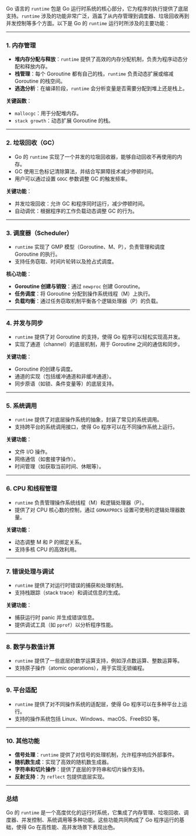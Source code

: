 Go 语言的 `runtime` 包是 Go 运行时系统的核心部分，它为程序的执行提供了底层支持。`runtime` 涉及的功能非常广泛，涵盖了从内存管理到调度器、垃圾回收再到并发控制等多个方面。以下是 Go 的 `runtime` 运行时所涉及的主要功能：

---

### **1. 内存管理**
- **堆内存分配与释放**：`runtime` 提供了高效的内存分配机制，负责为程序动态分配和释放内存。
- **栈管理**：每个 Goroutine 都有自己的栈，`runtime` 负责动态扩展或缩减 Goroutine 的栈空间。
- **逃逸分析**：在编译阶段，`runtime` 会分析变量是否需要分配到堆上还是栈上。

**关键函数**：
- `mallocgc`：用于分配堆内存。
- `stack growth`：动态扩展 Goroutine 的栈。

---

### **2. 垃圾回收（GC）**
- Go 的 `runtime` 实现了一个并发的垃圾回收器，能够自动回收不再使用的内存。
- GC 使用三色标记清除算法，并结合写屏障技术减少停顿时间。
- 用户可以通过设置 `GOGC` 参数调整 GC 的触发频率。

**关键功能**：
- 并发垃圾回收：允许 GC 和程序同时运行，减少停顿时间。
- 自动调优：根据程序的工作负载动态调整 GC 的行为。

---

### **3. 调度器（Scheduler）**
- `runtime` 实现了 GMP 模型（Goroutine、M、P），负责管理和调度 Goroutine 的执行。
- 支持任务窃取、时间片轮转以及抢占式调度。

**核心功能**：
- **Goroutine 创建与销毁**：通过 `newproc` 创建 Goroutine。
- **任务调度**：将 Goroutine 分配到操作系统线程（M）上执行。
- **负载均衡**：通过任务窃取机制平衡各个逻辑处理器（P）的负载。

---

### **4. 并发与同步**
- `runtime` 提供了对 Goroutine 的支持，使得 Go 程序可以轻松实现高并发。
- 实现了通道（channel）的底层机制，用于 Goroutine 之间的通信和同步。

**关键功能**：
- Goroutine 的创建与调度。
- 通道的实现（包括缓冲通道和非缓冲通道）。
- 同步原语（如锁、条件变量等）的底层支持。

---

### **5. 系统调用**
- `runtime` 提供了对底层操作系统的抽象，封装了常见的系统调用。
- 支持跨平台的系统调用接口，使得 Go 程序可以在不同操作系统上运行。

**关键功能**：
- 文件 I/O 操作。
- 网络通信（如套接字操作）。
- 时间管理（如获取当前时间、休眠等）。

---

### **6. CPU 和线程管理**
- `runtime` 负责管理操作系统线程（M）和逻辑处理器（P）。
- 提供了对 CPU 核心数的控制，通过 `GOMAXPROCS` 设置可使用的逻辑处理器数量。

**关键功能**：
- 动态调整 M 和 P 的绑定关系。
- 支持多核 CPU 的高效利用。

---

### **7. 错误处理与调试**
- `runtime` 提供了对运行时错误的捕获和处理机制。
- 支持栈跟踪（stack trace）和调试信息的生成。

**关键功能**：
- 捕获运行时 panic 并生成错误信息。
- 提供调试工具（如 `pprof`）以分析程序性能。

---

### **8. 数学与数值计算**
- `runtime` 提供了一些底层的数学运算支持，例如浮点数运算、整数运算等。
- 支持原子操作（atomic operations），用于实现无锁编程。

---

### **9. 平台适配**
- `runtime` 提供了对不同操作系统的适配层，使得 Go 程序可以在多种平台上运行。
- 支持的操作系统包括 Linux、Windows、macOS、FreeBSD 等。

---

### **10. 其他功能**
- **信号处理**：`runtime` 提供了对信号的处理机制，允许程序响应外部事件。
- **随机数生成**：实现了高效的随机数生成器。
- **字符串和切片操作**：提供了底层的字符串和切片操作支持。
- **反射支持**：为 `reflect` 包提供底层实现。

---

### **总结**

Go 的 `runtime` 是一个高度优化的运行时系统，它集成了内存管理、垃圾回收、调度器、并发控制、系统调用等多种功能。这些功能共同构成了 Go 程序运行的基础，使得 Go 在高性能、高并发场景下表现出色。
